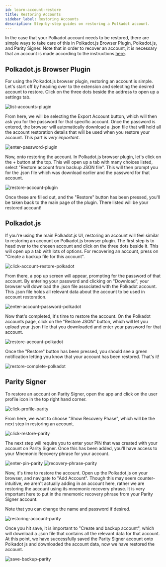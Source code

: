 ```yaml
---
id: learn-account-restore
title: Restoring Accounts
sidebar_label: Restoring Accounts
description: Step-by-step guides on restoring a Polkadot account.
---
```


In the case that your Polkadot account needs to be restored, there are simple ways to take care of
this in Polkadot.js Browser Plugin, Polkadot.js, and Parity Signer. Note that in order to recover an
account, it is necessary that an account is made according to the instructions
[here](learn-account-generation).

## Polkadot.js Browser Plugin

For using the Polkadot.js browser plugin, restoring an account is simple. Let's start off by heading
over to the extension and selecting the desired account to restore. Click on the three dots
beside the address to open up a settings tab.

![list-accounts-plugin](assets/accounts/polkadot.js_list_accounts.png)

From here, we will be selecting the Export Account button, which will then ask you for the password
for that specific account. Once the password is entered, the browser will automatically download a
.json file that will hold all the account restoration details that will be used when you restore
your account. This part is _very important_.

![enter-password-plugin](assets/accounts/polkadot.js_enter_password.png)

Now, onto restoring the account. In Polkadot.js browser plugin, let's click on the + button at the
top. This will open up a tab with many choices listed, select "Restore account from backup JSON
file". This will then prompt you for the .json file which was download earlier and the password for
that account.

![restore-account-plugin](assets/accounts/polkadot.js_restore_account.png)

Once these are filled out, and the "Restore" button has been pressed, you'll be taken back to the
main page of the plugin. There listed will be your restored account!

## Polkadot.js

If you're using the main Polkadot.js UI, restoring an account will feel similar to restoring an
account on Polkadot.js browser plugin. The first step is to head over to the chosen account and
click on the three dots beside it. This will open up a tab with lots of options. For recovering an
account, press on "Create a backup file for this account".

![click-account-restore-polkadot](assets/accounts/polkadot_click_restore.png)

From there, a pop up screen will appear, prompting for the password of that account. By entering
your password and clicking on "Download", your browser will download the .json file associated with
the Polkadot account. This .json file holds all relevant data about the account to be used in
account restoration.

![enter-account-password-polkadot](assets/accounts/polkadot_enter_password.png)

Now that's completed, it's time to restore the account. On the Polkadot accounts page, click on the
"Restore JSON" button, which will let you upload your .json file that you downloaded and enter your
password for that account.

![restore-account-polkadot](assets/accounts/polkadot_restore_account.png)

Once the "Restore" button has been pressed, you should see a green notification letting you know
that your account has been restored. That's it!

![restore-complete-polkadot](assets/accounts/polkadot_restore_complete.png)

## Parity Signer

To restore an account on Parity Signer, open the app and click on the user profile icon in the top
right hand corner.

![click-profile-parity](assets/accounts/parity_click_profile.png)

From here, we want to choose "Show Recovery Phase", which will be the next step in restoring an
account.

![click-restore-parity](assets/accounts/parity_click_restore.jpg)

The next step will require you to enter your PIN that was created with your account on Parity
Signer. Once this has been added, you'll have access to your Mnemonic Recovery phrase for your
account.

![enter-pin-parity](assets/accounts/parity_enter_password.jpg)
![recovery-phrase-parity](assets/accounts/parity_recovery_phrase.jpg)

Now, it's time to restore the account. Open up the Polkadot.js on your browser, and navigate to "Add
Account". Though this may seem counter-intuitive, we aren't actually adding in an account here,
rather we are restoring the account using its mnemonic recovery phrase. It is very important here to
put in the mnemonic recovery phrase from your Parity Signer account.

Note that you can change the name and password if desired.

![restoring-account-parity](assets/accounts/parity_restoring_account.jpg)

Once you hit save, it is important to "Create and backup account", which will download a .json file
that contains all the relevant data for that account. At this point, we have successfully saved the
Parity Signer account onto Polkadot js and downloaded the account data, now we have restored the
account.

![save-backup-parity](assets/accounts/parity_save_recovery.png)
